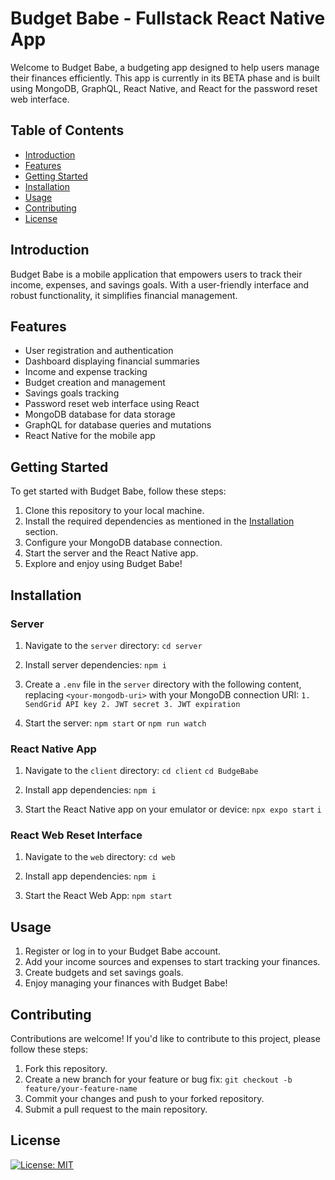 # Budget Babe - Fullstack React Native App

Welcome to Budget Babe, a budgeting app designed to help users manage their finances efficiently. This app is currently in its BETA phase and is built using MongoDB, GraphQL, React Native, and React for the password reset web interface.

## Table of Contents
- [Introduction](#introduction)
- [Features](#features)
- [Getting Started](#getting-started)
- [Installation](#installation)
- [Usage](#usage)
- [Contributing](#contributing)
- [License](#license)

## Introduction

Budget Babe is a mobile application that empowers users to track their income, expenses, and savings goals. With a user-friendly interface and robust functionality, it simplifies financial management.

## Features

- User registration and authentication
- Dashboard displaying financial summaries
- Income and expense tracking
- Budget creation and management
- Savings goals tracking
- Password reset web interface using React
- MongoDB database for data storage
- GraphQL for database queries and mutations
- React Native for the mobile app

## Getting Started

To get started with Budget Babe, follow these steps:

1. Clone this repository to your local machine.
2. Install the required dependencies as mentioned in the [Installation](#installation) section.
3. Configure your MongoDB database connection.
4. Start the server and the React Native app.
5. Explore and enjoy using Budget Babe!

## Installation

### Server

1. Navigate to the `server` directory: `cd server`

2. Install server dependencies: `npm i`

3. Create a `.env` file in the `server` directory with the following content, replacing `<your-mongodb-uri>` with your MongoDB connection URI: `1. SendGrid API key 2. JWT secret 3. JWT expiration`

4. Start the server: `npm start` or `npm run watch`

### React Native App

1. Navigate to the `client` directory: `cd client` `cd BudgeBabe`

2. Install app dependencies: `npm i`

3. Start the React Native app on your emulator or device: `npx expo start` `i`

### React Web Reset Interface

1. Navigate to the `web` directory: `cd web`

2. Install app dependencies: `npm i`

3. Start the React Web App: `npm start`

## Usage

1. Register or log in to your Budget Babe account.
2. Add your income sources and expenses to start tracking your finances.
3. Create budgets and set savings goals.
4. Enjoy managing your finances with Budget Babe!

## Contributing

Contributions are welcome! If you'd like to contribute to this project, please follow these steps:

1. Fork this repository.
2. Create a new branch for your feature or bug fix: `git checkout -b feature/your-feature-name`
3. Commit your changes and push to your forked repository.
4. Submit a pull request to the main repository.

## License

[![License: MIT](https://img.shields.io/badge/License-MIT-yellow.svg)](https://opensource.org/licenses/MIT)


